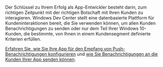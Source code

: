 ﻿Der Schlüssel zu Ihrem Erfolg als App-Entwickler besteht darin, zum richtigen Zeitpunkt mit der richtigen Botschaft mit Ihren Kunden zu interagieren. Windows Dev Center stellt eine datenbasierte Plattform für Kundeninteraktionen bereit, die Sie verwenden können, um allen Kunden Benachrichtigungen zu senden oder nur dem Teil Ihrer Windows 10-Kunden, die bestimmte, von Ihnen in einem Kundensegment definierte Kriterien erfüllen.

[Erfahren Sie, wie Sie Ihre App für den Empfang von Push-Benachrichtigungen konfigurieren](https://docs.microsoft.com/windows/uwp/monetize/configure-your-app-to-receive-dev-center-notifications) und [wie Sie Benachrichtigungen an die Kunden Ihrer App senden können](https://docs.microsoft.com/windows/uwp/publish/send-push-notifications-to-your-apps-customers).
